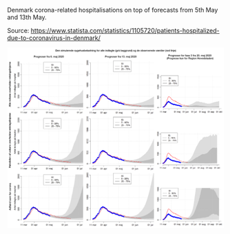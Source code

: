 Denmark corona-related hospitalisations on top of forecasts from 5th May and 13th May.

Source:
https://www.statista.com/statistics/1105720/patients-hospitalized-due-to-coronavirus-in-denmark/

![](https://github.com/brinchj/ssi/blob/master/py/result.png)
